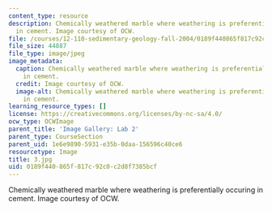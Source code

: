 ```yaml
---
content_type: resource
description: Chemically weathered marble where weathering is preferentially occuring
  in cement. Image courtesy of OCW.
file: /courses/12-110-sedimentary-geology-fall-2004/0189f440865f817c92c0c2d8f7385bcf_3.jpg
file_size: 44887
file_type: image/jpeg
image_metadata:
  caption: Chemically weathered marble where weathering is preferentially occuring
    in cement.
  credit: Image courtesy of OCW.
  image-alt: Chemically weathered marble where weathering is preferentially occuring
    in cement.
learning_resource_types: []
license: https://creativecommons.org/licenses/by-nc-sa/4.0/
ocw_type: OCWImage
parent_title: 'Image Gallery: Lab 2'
parent_type: CourseSection
parent_uid: 1e6e9890-5931-e35b-0daa-156596c40ce6
resourcetype: Image
title: 3.jpg
uid: 0189f440-865f-817c-92c0-c2d8f7385bcf
---
```

Chemically weathered marble where weathering is preferentially occuring in cement. Image courtesy of OCW.